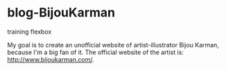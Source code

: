 # blog-BijouKarman
training flexbox

My goal is to create an unofficial website of artist-illustrator Bijou Karman, because I'm a big fan of it.
The official website of the artist is: http://www.bijoukarman.com/.

